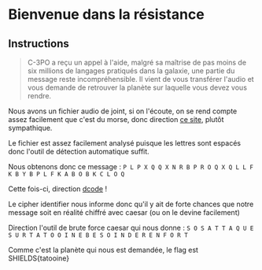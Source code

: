 # Bienvenue dans la résistance

## Instructions

>C-3PO a reçu un appel à l'aide, malgré sa maîtrise de pas moins de six millions de langages pratiqués dans la galaxie, une partie du message reste incompréhensible. Il vient de vous transférer l'audio et vous demande de retrouver la planète sur laquelle vous devez vous rendre.

Nous avons un fichier audio de joint, si on l'écoute, on se rend compte assez facilement que c'est du morse, donc direction [ce site](https://morsecode.world/international/decoder/audio-decoder-adaptive.html), plutôt sympathique.

Le fichier est assez facilement analysé puisque les lettres sont espacés donc l'outil de détection automatique suffit.

Nous obtenons donc ce message :
`P L P X Q Q X N R B P R O Q X Q L L F K B Y B P L F K A B O B K C L O Q`

Cette fois-ci, direction [dcode](https://www.dcode.fr/cipher-identifier) !

Le cipher identifier nous informe donc qu'il y ait de forte chances que notre message soit en réalité chiffré avec caesar (ou on le devine facilement)

Direction l'outil de brute force caesar qui nous donne :
`S O S A T T A Q U E S U R T A T O O I N E B E S O I N D E R E N F O R T`

Comme c'est la planète qui nous est demandée, le flag est SHIELDS{tatooine}